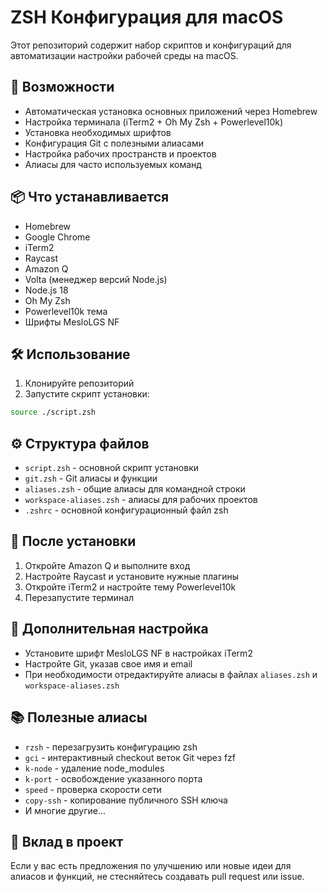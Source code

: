 # ZSH Конфигурация для macOS

Этот репозиторий содержит набор скриптов и конфигураций для автоматизации настройки рабочей среды на macOS.

## 🚀 Возможности

- Автоматическая установка основных приложений через Homebrew
- Настройка терминала (iTerm2 + Oh My Zsh + Powerlevel10k)
- Установка необходимых шрифтов
- Конфигурация Git с полезными алиасами
- Настройка рабочих пространств и проектов
- Алиасы для часто используемых команд

## 📦 Что устанавливается

- Homebrew
- Google Chrome
- iTerm2
- Raycast
- Amazon Q
- Volta (менеджер версий Node.js)
- Node.js 18
- Oh My Zsh
- Powerlevel10k тема
- Шрифты MesloLGS NF

## 🛠 Использование

1. Клонируйте репозиторий
2. Запустите скрипт установки:

```bash
source ./script.zsh
```

## ⚙️ Структура файлов

- `script.zsh` - основной скрипт установки
- `git.zsh` - Git алиасы и функции
- `aliases.zsh` - общие алиасы для командной строки
- `workspace-aliases.zsh` - алиасы для рабочих проектов
- `.zshrc` - основной конфигурационный файл zsh

## 📝 После установки

1. Откройте Amazon Q и выполните вход
2. Настройте Raycast и установите нужные плагины
3. Откройте iTerm2 и настройте тему Powerlevel10k
4. Перезапустите терминал

## 🔧 Дополнительная настройка

- Установите шрифт MesloLGS NF в настройках iTerm2
- Настройте Git, указав свое имя и email
- При необходимости отредактируйте алиасы в файлах `aliases.zsh` и `workspace-aliases.zsh`

## 📚 Полезные алиасы

- `rzsh` - перезагрузить конфигурацию zsh
- `gci` - интерактивный checkout веток Git через fzf
- `k-node` - удаление node_modules
- `k-port` - освобождение указанного порта
- `speed` - проверка скорости сети
- `copy-ssh` - копирование публичного SSH ключа
- И многие другие...

## 🤝 Вклад в проект

Если у вас есть предложения по улучшению или новые идеи для алиасов и функций, не стесняйтесь создавать pull request или issue.
